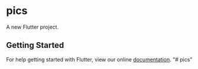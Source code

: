# pics

A new Flutter project.

## Getting Started

For help getting started with Flutter, view our online
[documentation](https://flutter.io/).
"# pics" 
